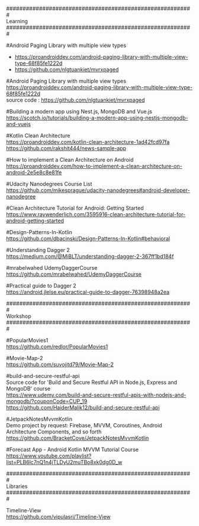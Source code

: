 

#########################################################<br>
Learning<br>
#########################################################<br>


#Android Paging Library with multiple view types <br>
- https://proandroiddev.com/android-paging-library-with-multiple-view-type-68f85fe1222d <br>
- https://github.com/nlgtuankiet/mvrxpaged


#Android Paging Library with multiple view types <br />
https://proandroiddev.com/android-paging-library-with-multiple-view-type-68f85fe1222d <br />
source code : https://github.com/nlgtuankiet/mvrxpaged

#Building a modern app using Nest.js, MongoDB and Vue.js <br />
https://scotch.io/tutorials/building-a-modern-app-using-nestjs-mongodb-and-vuejs

#Kotlin Clean Architecture <br />
https://proandroiddev.com/kotlin-clean-architecture-1ad42fcd97fa <br />
https://github.com/rakshit444/news-sample-app

#How to implement a Clean Architecture on Android <br />
https://proandroiddev.com/how-to-implement-a-clean-architecture-on-android-2e5e8c8e81fe

#Udacity Nanodegrees Course List <br />
https://github.com/mikesprague/udacity-nanodegrees#android-developer-nanodegree

#Clean Architecture Tutorial for Android: Getting Started <br>
https://www.raywenderlich.com/3595916-clean-architecture-tutorial-for-android-getting-started

#Design-Patterns-In-Kotlin<br>
https://github.com/dbacinski/Design-Patterns-In-Kotlin#behavioral

#Understanding Dagger 2<br>
https://medium.com/@MiBLT/understanding-dagger-2-367ff1bd184f

#mrabelwahed UdemyDaggerCourse <br>
https://github.com/mrabelwahed/UdemyDaggerCourse

#Practical guide to Dagger 2 <br>
https://android.jlelse.eu/practical-guide-to-dagger-76398948a2ea




#########################################################<br>
Workshop<br>
#########################################################<br>

#PopularMovies1<br>
https://github.com/redlor/PopularMovies1

#Movie-Map-2<br>
https://github.com/suvojitd79/Movie-Map-2

#build-and-secure-restful-api<br>
Source code for 'Build and Secure Restful API in Node.js, Express and MongoDB' course<br>
https://www.udemy.com/build-and-secure-restful-apis-with-nodejs-and-mongodb/?couponCode=CUP_19<br>
https://github.com/HaiderMalik12/build-and-secure-restful-api

#JetpackNotesMvvmKotlin <br>
Demo project by request: Firebase, MVVM, Coroutines, Android Architecture Components, and so forth <br>
https://github.com/BracketCove/JetpackNotesMvvmKotlin

#Forecast App - Android Kotlin MVVM Tutorial Course <br>
https://www.youtube.com/playlist?list=PLB6lc7nQ1n4jTLDyU2muTBo8xk0dg0D_w


#########################################################<br>
Libraries<br>
#########################################################<br>

Timeline-View <br>
https://github.com/vipulasri/Timeline-View
